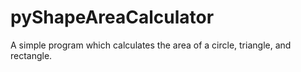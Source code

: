 # pyShapeAreaCalculator
A simple program which calculates the area of a circle, triangle, and rectangle.
